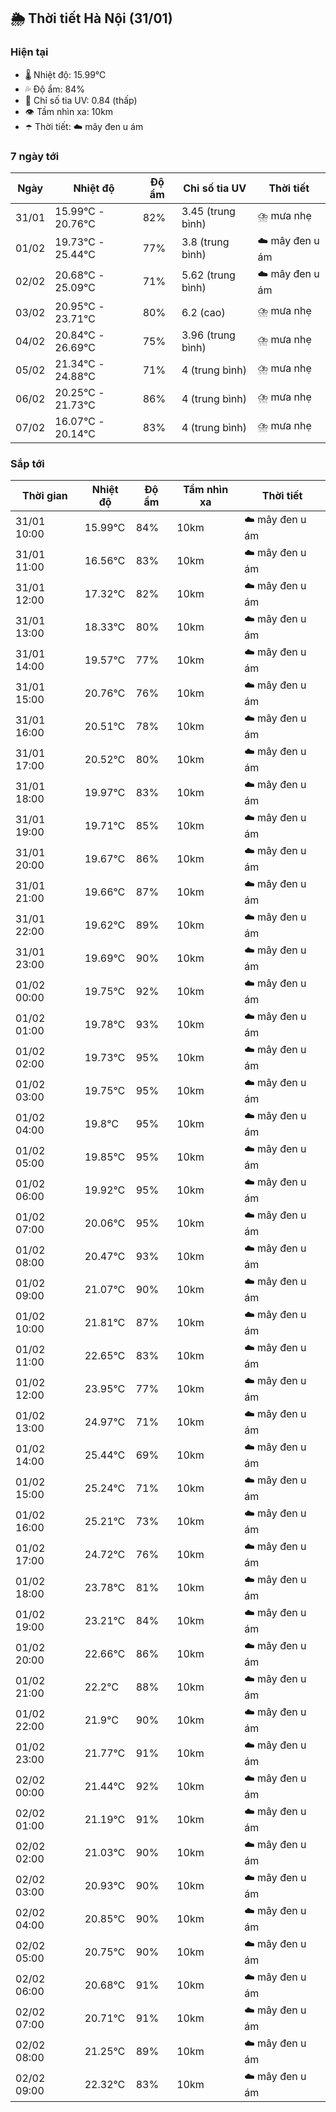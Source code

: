## 🌦️ Thời tiết Hà Nội (31/01)

### Hiện tại

- 🌡️ Nhiệt độ: 15.99℃
- 💦 Độ ẩm: 84%
- 🌟 Chỉ số tia UV: 0.84 (thấp)
- 👁️ Tầm nhìn xa: 10km
- ☂️ Thời tiết: ☁️ mây đen u ám

### 7 ngày tới

| Ngày | Nhiệt độ | Độ ẩm | Chỉ số tia UV | Thời tiết |
| --- | --- | --- | --- | --- |
| 31/01 | 15.99℃ - 20.76℃ | 82% | 3.45 (trung bình) | ⛈️ mưa nhẹ |
| 01/02 | 19.73℃ - 25.44℃ | 77% | 3.8 (trung bình) | ☁️ mây đen u ám |
| 02/02 | 20.68℃ - 25.09℃ | 71% | 5.62 (trung bình) | ☁️ mây đen u ám |
| 03/02 | 20.95℃ - 23.71℃ | 80% | 6.2 (cao) | ⛈️ mưa nhẹ |
| 04/02 | 20.84℃ - 26.69℃ | 75% | 3.96 (trung bình) | ⛈️ mưa nhẹ |
| 05/02 | 21.34℃ - 24.88℃ | 71% | 4 (trung bình) | ⛈️ mưa nhẹ |
| 06/02 | 20.25℃ - 21.73℃ | 86% | 4 (trung bình) | ⛈️ mưa nhẹ |
| 07/02 | 16.07℃ - 20.14℃ | 83% | 4 (trung bình) | ⛈️ mưa nhẹ |

### Sắp tới

| Thời gian | Nhiệt độ | Độ ẩm | Tầm nhìn xa | Thời tiết |
| --- | --- | --- | --- | --- |
| 31/01 10:00 | 15.99℃ | 84% | 10km | ☁️ mây đen u ám |
| 31/01 11:00 | 16.56℃ | 83% | 10km | ☁️ mây đen u ám |
| 31/01 12:00 | 17.32℃ | 82% | 10km | ☁️ mây đen u ám |
| 31/01 13:00 | 18.33℃ | 80% | 10km | ☁️ mây đen u ám |
| 31/01 14:00 | 19.57℃ | 77% | 10km | ☁️ mây đen u ám |
| 31/01 15:00 | 20.76℃ | 76% | 10km | ☁️ mây đen u ám |
| 31/01 16:00 | 20.51℃ | 78% | 10km | ☁️ mây đen u ám |
| 31/01 17:00 | 20.52℃ | 80% | 10km | ☁️ mây đen u ám |
| 31/01 18:00 | 19.97℃ | 83% | 10km | ☁️ mây đen u ám |
| 31/01 19:00 | 19.71℃ | 85% | 10km | ☁️ mây đen u ám |
| 31/01 20:00 | 19.67℃ | 86% | 10km | ☁️ mây đen u ám |
| 31/01 21:00 | 19.66℃ | 87% | 10km | ☁️ mây đen u ám |
| 31/01 22:00 | 19.62℃ | 89% | 10km | ☁️ mây đen u ám |
| 31/01 23:00 | 19.69℃ | 90% | 10km | ☁️ mây đen u ám |
| 01/02 00:00 | 19.75℃ | 92% | 10km | ☁️ mây đen u ám |
| 01/02 01:00 | 19.78℃ | 93% | 10km | ☁️ mây đen u ám |
| 01/02 02:00 | 19.73℃ | 95% | 10km | ☁️ mây đen u ám |
| 01/02 03:00 | 19.75℃ | 95% | 10km | ☁️ mây đen u ám |
| 01/02 04:00 | 19.8℃ | 95% | 10km | ☁️ mây đen u ám |
| 01/02 05:00 | 19.85℃ | 95% | 10km | ☁️ mây đen u ám |
| 01/02 06:00 | 19.92℃ | 95% | 10km | ☁️ mây đen u ám |
| 01/02 07:00 | 20.06℃ | 95% | 10km | ☁️ mây đen u ám |
| 01/02 08:00 | 20.47℃ | 93% | 10km | ☁️ mây đen u ám |
| 01/02 09:00 | 21.07℃ | 90% | 10km | ☁️ mây đen u ám |
| 01/02 10:00 | 21.81℃ | 87% | 10km | ☁️ mây đen u ám |
| 01/02 11:00 | 22.65℃ | 83% | 10km | ☁️ mây đen u ám |
| 01/02 12:00 | 23.95℃ | 77% | 10km | ☁️ mây đen u ám |
| 01/02 13:00 | 24.97℃ | 71% | 10km | ☁️ mây đen u ám |
| 01/02 14:00 | 25.44℃ | 69% | 10km | ☁️ mây đen u ám |
| 01/02 15:00 | 25.24℃ | 71% | 10km | ☁️ mây đen u ám |
| 01/02 16:00 | 25.21℃ | 73% | 10km | ☁️ mây đen u ám |
| 01/02 17:00 | 24.72℃ | 76% | 10km | ☁️ mây đen u ám |
| 01/02 18:00 | 23.78℃ | 81% | 10km | ☁️ mây đen u ám |
| 01/02 19:00 | 23.21℃ | 84% | 10km | ☁️ mây đen u ám |
| 01/02 20:00 | 22.66℃ | 86% | 10km | ☁️ mây đen u ám |
| 01/02 21:00 | 22.2℃ | 88% | 10km | ☁️ mây đen u ám |
| 01/02 22:00 | 21.9℃ | 90% | 10km | ☁️ mây đen u ám |
| 01/02 23:00 | 21.77℃ | 91% | 10km | ☁️ mây đen u ám |
| 02/02 00:00 | 21.44℃ | 92% | 10km | ☁️ mây đen u ám |
| 02/02 01:00 | 21.19℃ | 91% | 10km | ☁️ mây đen u ám |
| 02/02 02:00 | 21.03℃ | 90% | 10km | ☁️ mây đen u ám |
| 02/02 03:00 | 20.93℃ | 90% | 10km | ☁️ mây đen u ám |
| 02/02 04:00 | 20.85℃ | 90% | 10km | ☁️ mây đen u ám |
| 02/02 05:00 | 20.75℃ | 90% | 10km | ☁️ mây đen u ám |
| 02/02 06:00 | 20.68℃ | 91% | 10km | ☁️ mây đen u ám |
| 02/02 07:00 | 20.71℃ | 91% | 10km | ☁️ mây đen u ám |
| 02/02 08:00 | 21.25℃ | 89% | 10km | ☁️ mây đen u ám |
| 02/02 09:00 | 22.32℃ | 83% | 10km | ☁️ mây đen u ám |
